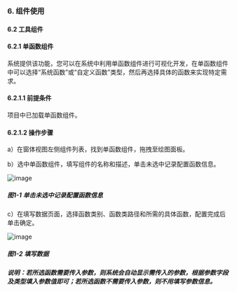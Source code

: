 ### 6. 组件使用

#### 6.2 工具组件

#### 6.2.1 单函数组件

系统提供该功能，您可以在系统中利用单函数组件进行可视化开发，在单函数组件中可以选择“系统函数”或“自定义函数”类型，然后再选择具体的函数来实现特定需求。

#### 6.2.1.1 前提条件

项目中已加载单函数组件。

#### 6.2.1.2 操作步骤

a）在窗体视图左侧组件列表，找到单函数组件，拖拽至绘图面板。

b）选中单函数组件，填写组件的名称和描述，单击未选中记录配置函数信息。

![image](https://user-images.githubusercontent.com/79617492/208048366-fa1503ad-7537-466d-a426-ebb41822b122.png)

##### 图1-1 单击未选中记录配置函数信息

c）在填写数据页面，选择函数类别、函数类路径和所需的具体函数，配置完成后单击确定。

![image](https://user-images.githubusercontent.com/79617492/208048381-22bfc55b-703c-40f0-93c9-9475e82caf48.png)

##### 图1-2 填写数据

##### 说明：若所选函数需要传入参数，则系统会自动显示需传入的参数，根据参数字段及类型填入参数值即可；若所选函数不需要传入参数，则不用填写参数信息。
